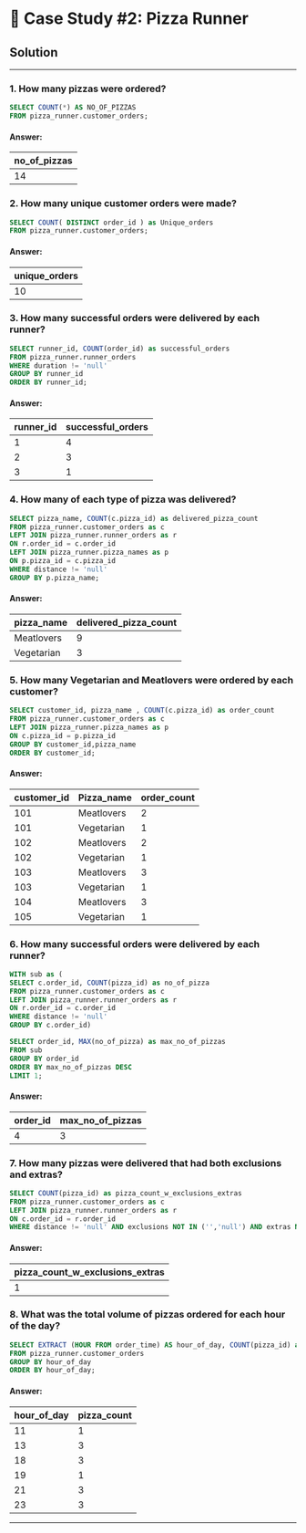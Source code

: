 # 🍜 Case Study #2: Pizza Runner

## Solution

***


### 1. How many pizzas were ordered?

````sql
SELECT COUNT(*) AS NO_OF_PIZZAS
FROM pizza_runner.customer_orders;
````

#### Answer:
| no_of_pizzas |
| -----------  |
|     14       |


### 2. How many unique customer orders were made?

````sql
SELECT COUNT( DISTINCT order_id ) as Unique_orders
FROM pizza_runner.customer_orders;
````

#### Answer:
| unique_orders |
| -----------   |
|     10        |


### 3. How many successful orders were delivered by each runner?

````sql
SELECT runner_id, COUNT(order_id) as successful_orders
FROM pizza_runner.runner_orders
WHERE duration != 'null'
GROUP BY runner_id
ORDER BY runner_id;
````

#### Answer:
| runner_id   | successful_orders |
| ----------- | -----------       |
| 1           | 4                 |
| 2           | 3                 |
| 3           | 1                 |


### 4. How many of each type of pizza was delivered?

````sql
SELECT pizza_name, COUNT(c.pizza_id) as delivered_pizza_count
FROM pizza_runner.customer_orders as c
LEFT JOIN pizza_runner.runner_orders as r
ON r.order_id = c.order_id
LEFT JOIN pizza_runner.pizza_names as p
ON p.pizza_id = c.pizza_id
WHERE distance != 'null'
GROUP BY p.pizza_name;
````

#### Answer:
| pizza_name   | delivered_pizza_count |
| -----------  | --------------------  |
| Meatlovers   | 9                     |
| Vegetarian   | 3                     |


### 5. How many Vegetarian and Meatlovers were ordered by each customer?

````sql
SELECT customer_id, pizza_name , COUNT(c.pizza_id) as order_count
FROM pizza_runner.customer_orders as c
LEFT JOIN pizza_runner.pizza_names as p
ON c.pizza_id = p.pizza_id
GROUP BY customer_id,pizza_name
ORDER BY customer_id;
````

#### Answer:
| customer_id   | Pizza_name      | order_count |
| -----------   | -------------   | ----------- |
|   101         |   Meatlovers    |    2        |
|   101         |   Vegetarian    |    1        |
|   102         |   Meatlovers    |    2        |
|   102         |   Vegetarian    |    1        |
|   103         |   Meatlovers    |    3        |
|   103         |   Vegetarian    |    1        |
|   104         |   Meatlovers    |    3        |
|   105         |   Vegetarian    |    1        |


### 6. How many successful orders were delivered by each runner?

````sql
WITH sub as (
SELECT c.order_id, COUNT(pizza_id) as no_of_pizza
FROM pizza_runner.customer_orders as c 
LEFT JOIN pizza_runner.runner_orders as r
ON r.order_id = c.order_id
WHERE distance != 'null'
GROUP BY c.order_id)

SELECT order_id, MAX(no_of_pizza) as max_no_of_pizzas
FROM sub
GROUP BY order_id
ORDER BY max_no_of_pizzas DESC
LIMIT 1;
````

#### Answer:
| order_id    | max_no_of_pizzas |
| ----------- | ---------------  |
| 4           | 3                |


### 7. How many pizzas were delivered that had both exclusions and extras?

````sql
SELECT COUNT(pizza_id) as pizza_count_w_exclusions_extras
FROM pizza_runner.customer_orders as c
LEFT JOIN pizza_runner.runner_orders as r
ON c.order_id = r.order_id
WHERE distance != 'null' AND exclusions NOT IN ('','null') AND extras NOT IN ('','null','NaN');
````

#### Answer:
| pizza_count_w_exclusions_extras |
| ------------------------------  |
|               1                 |


### 8. What was the total volume of pizzas ordered for each hour of the day?

````sql
SELECT EXTRACT (HOUR FROM order_time) AS hour_of_day, COUNT(pizza_id) as pizza_count
FROM pizza_runner.customer_orders
GROUP BY hour_of_day
ORDER BY hour_of_day;
````

#### Answer:
| hour_of_day | pizza_count |
| ----------- | ----------  |
| 11          | 1           |
| 13          | 3           |
| 18          | 3           |
| 19          | 1           |
| 21          | 3           |
| 23          | 3           |








***
